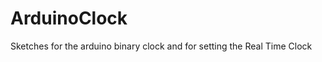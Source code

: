 ArduinoClock
============

Sketches for the arduino binary clock and for setting the Real Time Clock
